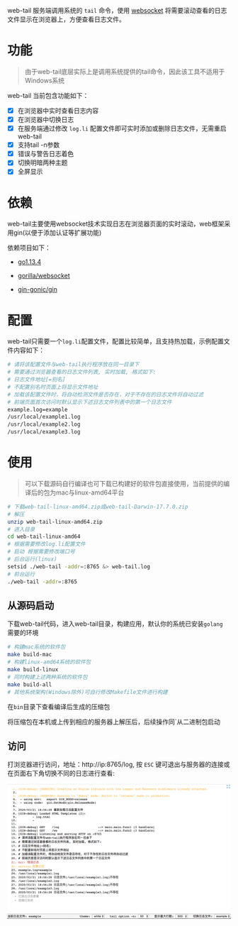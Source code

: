 web-tail 服务端调用系统的 `tail` 命令，使用 [websocket](https://github.com/gorilla/websocket) 将需要滚动查看的日志文件显示在浏览器上，方便查看日志文件。

# 功能

> 由于web-tail底层实际上是调用系统提供的tail命令，因此该工具不适用于Windows系统

web-tail 当前包含功能如下：

- [x] 在浏览器中实时查看日志内容
- [x] 在浏览器中切换日志
- [x] 在服务端通过修改 `log.li` 配置文件即可实时添加或删除日志文件，无需重启web-tail
- [x] 支持tail -n参数
- [x] 错误与警告日志着色
- [x] 切换明暗两种主题
- [x] 全屏显示

# 依赖

web-tail主要使用websocket技术实现日志在浏览器页面的实时滚动，web框架采用gin(以便于添加认证等扩展功能)

依赖项目如下：

- [go1.13.4](https://golang.org/dl/)

- [gorilla/websocket](https://github.com/gorilla/websocket)
- [gin-gonic/gin](https://github.com/gin-gonic/gin)

# 配置

web-tail只需要一个`log.li`配置文件，配置比较简单，且支持热加载，示例配置文件内容如下：

~~~bash
# 请将该配置文件与web-tail执行程序放在同一目录下
# 需要通过浏览器查看的日志文件列表, 实时加载, 格式如下:
# 日志文件地址[=别名]
# 不配置别名时页面上将显示文件地址
# 加载该配置文件时，将自动检测文件是否存在，对于不存在的日志文件将自动过滤
# 前端页面首次访问时默认显示下述日志文件列表中的第一个日志文件
example.log=example
/usr/local/example1.log
/usr/local/example2.log
/usr/local/example3.log
~~~

# 使用

> 可以下载源码自行编译也可下载已构建好的软件包直接使用，当前提供的编译后的包为mac与linux-amd64平台

```bash
# 下载web-tail-linux-amd64.zip或web-tail-Darwin-17.7.0.zip
# 解压
unzip web-tail-linux-amd64.zip
# 进入目录
cd web-tail-linux-amd64
# 根据需要修改log.li配置文件
# 启动 根据需要修改端口号
# 后台运行(linux)
setsid ./web-tail -addr=:8765 &> web-tail.log
# 前台运行
./web-tail -addr=:8765
```

## 从源码启动

下载web-tail代码，进入web-tail目录，构建应用，默认你的系统已安装`golang` 需要的环境

~~~bash
# 构建mac系统的软件包
make build-mac
# 构建linux-amd64系统的软件包
make build-linux
# 同时构建上述两种系统的软件包
make build-all
# 其他系统架构(Windows除外)可自行修改Makefile文件进行构建
~~~

在`bin`目录下查看编译后生成的压缩包

将压缩包在本机或上传到相应的服务器上解压后，后续操作同`从二进制包启动

## 访问

打浏览器进行访问，地址：http://ip:8765/log, 按 `ESC` 键可退出与服务器的连接或在页面右下角切换不同的日志进行查看:

![image-demo](assets/image-demo.png)